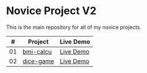 # Novice Project V2

This is the main repository for all of my novice projects.

|  #  | Project                                                                         | Live Demo                                            |
| :-: | ------------------------------------------------------------------------------- | ---------------------------------------------------- |
| 01  | [bmi-calcu](https://github.com/dovecancode/novice-craft-v2/tree/main/bmi-calcu) | [Live Demo](https://dove-bmi-calculator.vercel.app/) |
| 02  | [dice-game](https://github.com/dovecancode/novice-craft-v2/tree/main/dice-game) | [Live Demo](https://dove-dice-game.vercel.app/)      |
